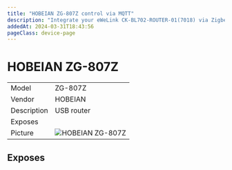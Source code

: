 ```yaml
---
title: "HOBEIAN ZG-807Z control via MQTT"
description: "Integrate your eWeLink CK-BL702-ROUTER-01(7018) via Zigbee2MQTT with whatever smart home infrastructure you are using without the vendor's bridge or gateway."
addedAt: 2024-03-31T18:43:56
pageClass: device-page
---
```


<!-- !!!! -->
<!-- ATTENTION: This file is auto-generated through docgen! -->
<!-- You can only edit the "Notes"-Section between the two comment lines "Notes BEGIN" and "Notes END". -->
<!-- Do not use h1 or h2 heading within "## Notes"-Section. -->
<!-- !!!! -->

# HOBEIAN ZG-807Z

|     |     |
|-----|-----|
| Model | ZG-807Z  |
| Vendor  | HOBEIAN  |
| Description | USB router |
| Exposes |  |
| Picture | ![HOBEIAN ZG-807Z](https://www.zigbee2mqtt.io/images/devices/ZG-807Z.png) |


<!-- Notes BEGIN: You can edit here. Add "## Notes" headline if not already present. -->


<!-- Notes END: Do not edit below this line -->




## Exposes



